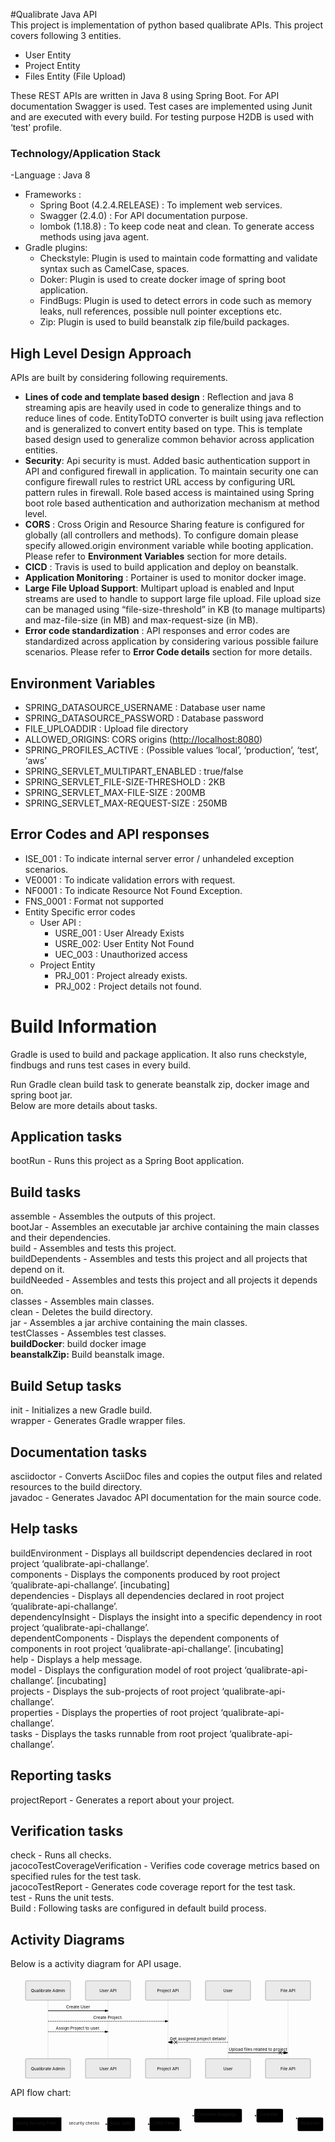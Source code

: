 <p>#Qualibrate Java API<br>
This project is implementation of python based qualibrate APIs. This project covers following 3 entities.</p>
<ul>
<li>User Entity</li>
<li>Project Entity</li>
<li>Files Entity (File Upload)</li>
</ul>
<p>These REST APIs are written in Java 8 using Spring Boot. For API documentation Swagger is used. Test cases are implemented using Junit and are executed with every build. For testing purpose H2DB is used with ‘test’ profile.</p>
<h3 id="technologyapplication-stack">Technology/Application Stack</h3>
<p>-Language : Java 8</p>
<ul>
<li>Frameworks :
<ul>
<li>Spring Boot (4.2.4.RELEASE) : To implement web services.</li>
<li>Swagger (2.4.0) : For API documentation purpose.</li>
<li>lombok (1.18.8) : To keep code neat and clean. To generate access methods using java agent.</li>
</ul>
</li>
<li>Gradle plugins:
<ul>
<li>Checkstyle: Plugin is used to maintain code formatting and validate     syntax such as CamelCase, spaces.</li>
<li>Doker: Plugin is used to create docker image of spring boot application.</li>
<li>FindBugs: Plugin is used to detect errors in code such as memory leaks, null references, possible null pointer exceptions etc.</li>
<li>Zip: Plugin is used to build beanstalk zip file/build packages.</li>
</ul>
</li>
</ul>
<h2 id="high-level-design-approach">High Level Design Approach</h2>
<p>APIs are built by considering following requirements.</p>
<ul>
<li><strong>Lines of code and template based design</strong> :  Reflection and java 8 streaming apis are heavily used in code to generalize things and to reduce lines of code. EntityToDTO converter is built using java reflection and is generalized to convert entity based on type. This is template based design used to generalize common behavior across application entities.</li>
<li><strong>Security</strong>: Api security is must. Added basic authentication support in API and configured firewall in application. To maintain security one can configure firewall rules to restrict URL access by configuring URL pattern rules in firewall. Role based access is maintained using Spring boot role based authentication and authorization mechanism at method level.</li>
<li><strong>CORS</strong> :  Cross Origin and Resource Sharing feature is configured for globally (all controllers and methods). To configure domain please specify allowed.origin environment variable while booting application. Please refer to <strong>Environment Variables</strong> section for more details.</li>
<li><strong>CICD</strong> : Travis is used to build application and deploy on beanstalk.</li>
<li><strong>Application Monitoring</strong> : Portainer is used to monitor docker image.</li>
<li><strong>Large File Upload Support</strong>: Multipart upload is enabled and Input streams are used to handle to support large file upload. File upload size can be managed using “file-size-threshold” in KB (to manage multiparts) and maz-file-size (in MB) and max-request-size (in MB).</li>
<li><strong>Error code standardization</strong> : API responses and error codes are standardized across application by considering various possible failure scenarios. Please refer to <strong>Error Code details</strong> section for more details.</li>
</ul>
<h2 id="environment-variables">Environment Variables</h2>
<ul>
<li>SPRING_DATASOURCE_USERNAME : Database user name</li>
<li>SPRING_DATASOURCE_PASSWORD : Database password</li>
<li>FILE_UPLOADDIR : Upload file directory</li>
<li>ALLOWED_ORIGINS: CORS origins (<a href="http://localhost:8080">http://localhost:8080</a>)</li>
<li>SPRING_PROFILES_ACTIVE : (Possible values ‘local’, ‘production’, ‘test’, ‘aws’</li>
<li>SPRING_SERVLET_MULTIPART_ENABLED : true/false</li>
<li>SPRING_SERVLET_FILE-SIZE-THRESHOLD : 2KB</li>
<li>SPRING_SERVLET_MAX-FILE-SIZE : 200MB</li>
<li>SPRING_SERVLET_MAX-REQUEST-SIZE : 250MB</li>
</ul>
<h2 id="error-codes-and-api-responses">Error Codes and API responses</h2>
<ul>
<li>ISE_001 : To indicate internal server error /  unhandeled exception scenarios.</li>
<li>VE0001 : To indicate validation errors with request.</li>
<li>NF0001 : To indicate Resource Not Found Exception.</li>
<li>FNS_0001 : Format not supported</li>
<li>Entity Specific error codes
<ul>
<li>User API :
<ul>
<li>USRE_001 : User Already Exists</li>
<li>USRE_002: User Entity Not Found</li>
<li>UEC_003 : Unauthorized access</li>
</ul>
</li>
<li>Project Entity
<ul>
<li>PRJ_001 : Project already exists.</li>
<li>PRJ_002 : Project details not found.</li>
</ul>
</li>
</ul>
</li>
</ul>
<h1 id="build-information">Build Information</h1>
<p>Gradle is used to build and package application. It also runs checkstyle, findbugs and runs test cases in every build.</p>
<p>Run Gradle clean build task to generate beanstalk zip, docker image and spring boot jar.<br>
Below are more details about tasks.</p>
<h2 id="application-tasks">Application tasks</h2>
<p>bootRun - Runs this project as a Spring Boot application.</p>
<h2 id="build-tasks">Build tasks</h2>
<p>assemble - Assembles the outputs of this project.<br>
bootJar - Assembles an executable jar archive containing the main classes and their dependencies.<br>
build - Assembles and tests this project.<br>
buildDependents - Assembles and tests this project and all projects that depend on it.<br>
buildNeeded - Assembles and tests this project and all projects it depends on.<br>
classes - Assembles main classes.<br>
clean - Deletes the build directory.<br>
jar - Assembles a jar archive containing the main classes.<br>
testClasses - Assembles test classes.<br>
<strong>buildDocker</strong>: build docker image<br>
<strong>beanstalkZip:</strong> Build beanstalk image.</p>
<h2 id="build-setup-tasks">Build Setup tasks</h2>
<p>init - Initializes a new Gradle build.<br>
wrapper - Generates Gradle wrapper files.</p>
<h2 id="documentation-tasks">Documentation tasks</h2>
<p>asciidoctor - Converts AsciiDoc files and copies the output files and related resources to the build directory.<br>
javadoc - Generates Javadoc API documentation for the main source code.</p>
<h2 id="help-tasks">Help tasks</h2>
<p>buildEnvironment - Displays all buildscript dependencies declared in root project ‘qualibrate-api-challange’.<br>
components - Displays the components produced by root project ‘qualibrate-api-challange’. [incubating]<br>
dependencies - Displays all dependencies declared in root project ‘qualibrate-api-challange’.<br>
dependencyInsight - Displays the insight into a specific dependency in root project ‘qualibrate-api-challange’.<br>
dependentComponents - Displays the dependent components of components in root project ‘qualibrate-api-challange’. [incubating]<br>
help - Displays a help message.<br>
model - Displays the configuration model of root project ‘qualibrate-api-challange’. [incubating]<br>
projects - Displays the sub-projects of root project ‘qualibrate-api-challange’.<br>
properties - Displays the properties of root project ‘qualibrate-api-challange’.<br>
tasks - Displays the tasks runnable from root project ‘qualibrate-api-challange’.</p>
<h2 id="reporting-tasks">Reporting tasks</h2>
<p>projectReport - Generates a report about your project.</p>
<h2 id="verification-tasks">Verification tasks</h2>
<p>check - Runs all checks.<br>
jacocoTestCoverageVerification - Verifies code coverage metrics based on specified rules for the test task.<br>
jacocoTestReport - Generates code coverage report for the test task.<br>
test - Runs the unit tests.<br>
Build : Following tasks are configured in default build process.</p>
<h2 id="activity-diagrams">Activity Diagrams</h2>
<p>Below is a activity diagram for API usage.</p>
<div class="mermaid"><svg xmlns="http://www.w3.org/2000/svg" id="mermaid-svg-q7f8qxaoLQ2Wlf1I" height="100%" width="100%" style="max-width:1050px;" viewBox="-50 -10 1050 336"><g></g><g><line id="actor2617" x1="75" y1="5" x2="75" y2="325" class="actor-line" stroke-width="0.5px" stroke="#999"></line><rect x="0" y="0" fill="#eaeaea" stroke="#666" width="150" height="65" rx="3" ry="3" class="actor"></rect><text x="75" y="32.5" style="text-anchor: middle;" dominant-baseline="central" alignment-baseline="central" class="actor"><tspan x="75" dy="0">Qualibrate Admin</tspan></text></g><g><line id="actor2618" x1="275" y1="5" x2="275" y2="325" class="actor-line" stroke-width="0.5px" stroke="#999"></line><rect x="200" y="0" fill="#eaeaea" stroke="#666" width="150" height="65" rx="3" ry="3" class="actor"></rect><text x="275" y="32.5" style="text-anchor: middle;" dominant-baseline="central" alignment-baseline="central" class="actor"><tspan x="275" dy="0">User API</tspan></text></g><g><line id="actor2619" x1="475" y1="5" x2="475" y2="325" class="actor-line" stroke-width="0.5px" stroke="#999"></line><rect x="400" y="0" fill="#eaeaea" stroke="#666" width="150" height="65" rx="3" ry="3" class="actor"></rect><text x="475" y="32.5" style="text-anchor: middle;" dominant-baseline="central" alignment-baseline="central" class="actor"><tspan x="475" dy="0">Project API</tspan></text></g><g><line id="actor2620" x1="675" y1="5" x2="675" y2="325" class="actor-line" stroke-width="0.5px" stroke="#999"></line><rect x="600" y="0" fill="#eaeaea" stroke="#666" width="150" height="65" rx="3" ry="3" class="actor"></rect><text x="675" y="32.5" style="text-anchor: middle;" dominant-baseline="central" alignment-baseline="central" class="actor"><tspan x="675" dy="0">User</tspan></text></g><g><line id="actor2621" x1="875" y1="5" x2="875" y2="325" class="actor-line" stroke-width="0.5px" stroke="#999"></line><rect x="800" y="0" fill="#eaeaea" stroke="#666" width="150" height="65" rx="3" ry="3" class="actor"></rect><text x="875" y="32.5" style="text-anchor: middle;" dominant-baseline="central" alignment-baseline="central" class="actor"><tspan x="875" dy="0">File API</tspan></text></g><defs><marker id="arrowhead" refX="5" refY="2" markerWidth="6" markerHeight="4" orient="auto"><path d="M 0,0 V 4 L6,2 Z"></path></marker></defs><defs><marker id="crosshead" markerWidth="15" markerHeight="8" orient="auto" refX="16" refY="4"><path fill="black" stroke="#000000" style="stroke-dasharray: 0px, 0px;" stroke-width="1px" d="M 9,2 V 6 L16,4 Z"></path><path fill="none" stroke="#000000" style="stroke-dasharray: 0px, 0px;" stroke-width="1px" d="M 0,1 L 6,7 M 6,1 L 0,7"></path></marker></defs><g><text x="175" y="93" style="text-anchor: middle;" class="messageText">Create User</text><line x1="75" y1="100" x2="275" y2="100" class="messageLine0" stroke-width="2" stroke="black" style="fill: none;" marker-end="url(#arrowhead)"></line></g><g><text x="275" y="128" style="text-anchor: middle;" class="messageText">Create Project.</text><line x1="75" y1="135" x2="475" y2="135" style="stroke-dasharray: 3px, 3px; fill: none;" class="messageLine1" stroke-width="2" stroke="black" marker-end="url(#arrowhead)"></line></g><g><text x="175" y="163" style="text-anchor: middle;" class="messageText">Assign Project to user.</text><line x1="75" y1="170" x2="275" y2="170" style="stroke-dasharray: 3px, 3px; fill: none;" class="messageLine1" stroke-width="2" stroke="black" marker-end="url(#arrowhead)"></line></g><g><text x="575" y="198" style="text-anchor: middle;" class="messageText">Get assigned project details!</text><line x1="675" y1="205" x2="475" y2="205" style="stroke-dasharray: 3px, 3px; fill: none;" class="messageLine1" stroke-width="2" stroke="black" marker-end="url(#crosshead)"></line></g><g><text x="775" y="233" style="text-anchor: middle;" class="messageText">Upload files related to project</text><line x1="675" y1="240" x2="875" y2="240" class="messageLine0" stroke-width="2" stroke="black" style="fill: none;" marker-end="url(#crosshead)"></line></g><g><rect x="0" y="260" fill="#eaeaea" stroke="#666" width="150" height="65" rx="3" ry="3" class="actor"></rect><text x="75" y="292.5" style="text-anchor: middle;" dominant-baseline="central" alignment-baseline="central" class="actor"><tspan x="75" dy="0">Qualibrate Admin</tspan></text></g><g><rect x="200" y="260" fill="#eaeaea" stroke="#666" width="150" height="65" rx="3" ry="3" class="actor"></rect><text x="275" y="292.5" style="text-anchor: middle;" dominant-baseline="central" alignment-baseline="central" class="actor"><tspan x="275" dy="0">User API</tspan></text></g><g><rect x="400" y="260" fill="#eaeaea" stroke="#666" width="150" height="65" rx="3" ry="3" class="actor"></rect><text x="475" y="292.5" style="text-anchor: middle;" dominant-baseline="central" alignment-baseline="central" class="actor"><tspan x="475" dy="0">Project API</tspan></text></g><g><rect x="600" y="260" fill="#eaeaea" stroke="#666" width="150" height="65" rx="3" ry="3" class="actor"></rect><text x="675" y="292.5" style="text-anchor: middle;" dominant-baseline="central" alignment-baseline="central" class="actor"><tspan x="675" dy="0">User</tspan></text></g><g><rect x="800" y="260" fill="#eaeaea" stroke="#666" width="150" height="65" rx="3" ry="3" class="actor"></rect><text x="875" y="292.5" style="text-anchor: middle;" dominant-baseline="central" alignment-baseline="central" class="actor"><tspan x="875" dy="0">File API</tspan></text></g></svg></div>
<p>API flow chart:</p>
<div class="mermaid"><svg xmlns="http://www.w3.org/2000/svg" id="mermaid-svg-a7IbX1uYMrXuyQIs" width="100%" style="max-width: 1076.8500213623047px;" viewBox="0 0 1076.8500213623047 97.71665954589844"><g transform="translate(-12, -12)"><g class="output"><g class="clusters"></g><g class="edgePaths"><g class="edgePath" style="opacity: 1;"><path class="path" d="M186.03334045410156,72.53749465942383L264.52500915527344,72.53749465942383L343.0166778564453,72.53749465942383" marker-end="url(#arrowhead8311)" style="fill:none"></path><defs><marker id="arrowhead8311" viewBox="0 0 10 10" refX="9" refY="5" markerUnits="strokeWidth" markerWidth="8" markerHeight="6" orient="auto"><path d="M 0 0 L 10 5 L 0 10 z" class="arrowheadPath" style="stroke-width: 1px; stroke-dasharray: 1px, 0px;"></path></marker></defs></g><g class="edgePath" style="opacity: 1;"><path class="path" d="M437.5666809082031,72.53749465942383L462.5666809082031,72.53749465942383L487.5666809082031,72.53749465942383" marker-end="url(#arrowhead8312)" style="fill:none"></path><defs><marker id="arrowhead8312" viewBox="0 0 10 10" refX="9" refY="5" markerUnits="strokeWidth" markerWidth="8" markerHeight="6" orient="auto"><path d="M 0 0 L 10 5 L 0 10 z" class="arrowheadPath" style="stroke-width: 1px; stroke-dasharray: 1px, 0px;"></path></marker></defs></g><g class="edgePath" style="opacity: 1;"><path class="path" d="M590.2333526611328,52.914824504719206L615.2333526611328,43.35832977294922L640.2333526611328,43.35832977294922" marker-end="url(#arrowhead8313)" style="fill:none"></path><defs><marker id="arrowhead8313" viewBox="0 0 10 10" refX="9" refY="5" markerUnits="strokeWidth" markerWidth="8" markerHeight="6" orient="auto"><path d="M 0 0 L 10 5 L 0 10 z" class="arrowheadPath" style="stroke-width: 1px; stroke-dasharray: 1px, 0px;"></path></marker></defs></g><g class="edgePath" style="opacity: 1;"><path class="path" d="M803.0666809082031,43.35832977294922L828.0666809082031,43.35832977294922L853.0666809082031,43.35832977294922" marker-end="url(#arrowhead8314)" style="fill:none"></path><defs><marker id="arrowhead8314" viewBox="0 0 10 10" refX="9" refY="5" markerUnits="strokeWidth" markerWidth="8" markerHeight="6" orient="auto"><path d="M 0 0 L 10 5 L 0 10 z" class="arrowheadPath" style="stroke-width: 1px; stroke-dasharray: 1px, 0px;"></path></marker></defs></g><g class="edgePath" style="opacity: 1;"><path class="path" d="M943.6166839599609,43.35832977294922L968.6166839599609,43.35832977294922L993.6166839599609,53.98955300150282" marker-end="url(#arrowhead8315)" style="fill:none"></path><defs><marker id="arrowhead8315" viewBox="0 0 10 10" refX="9" refY="5" markerUnits="strokeWidth" markerWidth="8" markerHeight="6" orient="auto"><path d="M 0 0 L 10 5 L 0 10 z" class="arrowheadPath" style="stroke-width: 1px; stroke-dasharray: 1px, 0px;"></path></marker></defs></g><g class="edgePath" style="opacity: 1;"><path class="path" d="M993.6166839599609,91.08543631734483L968.6166839599609,101.71665954589844L898.341682434082,101.71665954589844L828.0666809082031,101.71665954589844L721.650016784668,101.71665954589844L615.2333526611328,101.71665954589844L590.2333526611328,92.16016481412845" marker-end="url(#arrowhead8316)" style="fill:none"></path><defs><marker id="arrowhead8316" viewBox="0 0 10 10" refX="9" refY="5" markerUnits="strokeWidth" markerWidth="8" markerHeight="6" orient="auto"><path d="M 0 0 L 10 5 L 0 10 z" class="arrowheadPath" style="stroke-width: 1px; stroke-dasharray: 1px, 0px;"></path></marker></defs></g></g><g class="edgeLabels"><g class="edgeLabel" style="opacity: 1;" transform="translate(264.52500915527344,72.53749465942383)"><g transform="translate(-53.491668701171875,-13.358329772949219)" class="label"><foreignObject width="106.98333740234375" height="26.716659545898438"><div xmlns="http://www.w3.org/1999/xhtml" style="display: inline-block; white-space: nowrap;"><span class="edgeLabel">security checks</span></div></foreignObject></g></g><g class="edgeLabel" style="opacity: 1;" transform=""><g transform="translate(0,0)" class="label"><foreignObject width="0" height="0"><div xmlns="http://www.w3.org/1999/xhtml" style="display: inline-block; white-space: nowrap;"><span class="edgeLabel"></span></div></foreignObject></g></g><g class="edgeLabel" style="opacity: 1;" transform=""><g transform="translate(0,0)" class="label"><foreignObject width="0" height="0"><div xmlns="http://www.w3.org/1999/xhtml" style="display: inline-block; white-space: nowrap;"><span class="edgeLabel"></span></div></foreignObject></g></g><g class="edgeLabel" style="opacity: 1;" transform=""><g transform="translate(0,0)" class="label"><foreignObject width="0" height="0"><div xmlns="http://www.w3.org/1999/xhtml" style="display: inline-block; white-space: nowrap;"><span class="edgeLabel"></span></div></foreignObject></g></g><g class="edgeLabel" style="opacity: 1;" transform=""><g transform="translate(0,0)" class="label"><foreignObject width="0" height="0"><div xmlns="http://www.w3.org/1999/xhtml" style="display: inline-block; white-space: nowrap;"><span class="edgeLabel"></span></div></foreignObject></g></g><g class="edgeLabel" style="opacity: 1;" transform=""><g transform="translate(0,0)" class="label"><foreignObject width="0" height="0"><div xmlns="http://www.w3.org/1999/xhtml" style="display: inline-block; white-space: nowrap;"><span class="edgeLabel"></span></div></foreignObject></g></g></g><g class="nodes"><g class="node" style="opacity: 1;" id="A" transform="translate(103.01667022705078,72.53749465942383)"><rect rx="0" ry="0" x="-83.01667022705078" y="-23.35832977294922" width="166.03334045410156" height="46.71665954589844"></rect><g class="label" transform="translate(0,0)"><g transform="translate(-73.01667022705078,-13.358329772949219)"><foreignObject width="146.03334045410156" height="26.716659545898438"><div xmlns="http://www.w3.org/1999/xhtml" style="display: inline-block; white-space: nowrap;">Spring Security Filter</div></foreignObject></g></g></g><g class="node" style="opacity: 1;" id="B" transform="translate(390.2916793823242,72.53749465942383)"><rect rx="5" ry="5" x="-47.275001525878906" y="-23.35832977294922" width="94.55000305175781" height="46.71665954589844"></rect><g class="label" transform="translate(0,0)"><g transform="translate(-37.275001525878906,-13.358329772949219)"><foreignObject width="74.55000305175781" height="26.716659545898438"><div xmlns="http://www.w3.org/1999/xhtml" style="display: inline-block; white-space: nowrap;">Basic Auth</div></foreignObject></g></g></g><g class="node" style="opacity: 1;" id="C" transform="translate(538.900016784668,72.53749465942383)"><rect rx="5" ry="5" x="-51.333335876464844" y="-23.35832977294922" width="102.66667175292969" height="46.71665954589844"></rect><g class="label" transform="translate(0,0)"><g transform="translate(-41.333335876464844,-13.358329772949219)"><foreignObject width="82.66667175292969" height="26.716659545898438"><div xmlns="http://www.w3.org/1999/xhtml" style="display: inline-block; white-space: nowrap;">CORS Filter</div></foreignObject></g></g></g><g class="node" style="opacity: 1;" id="D" transform="translate(721.650016784668,43.35832977294922)"><rect rx="5" ry="5" x="-81.41666412353516" y="-23.35832977294922" width="162.8333282470703" height="46.71665954589844"></rect><g class="label" transform="translate(0,0)"><g transform="translate(-71.41666412353516,-13.358329772949219)"><foreignObject width="142.8333282470703" height="26.716659545898438"><div xmlns="http://www.w3.org/1999/xhtml" style="display: inline-block; white-space: nowrap;">Controller Mappings</div></foreignObject></g></g></g><g class="node" style="opacity: 1;" id="E" transform="translate(898.341682434082,43.35832977294922)"><rect rx="5" ry="5" x="-45.275001525878906" y="-23.35832977294922" width="90.55000305175781" height="46.71665954589844"></rect><g class="label" transform="translate(0,0)"><g transform="translate(-35.275001525878906,-13.358329772949219)"><foreignObject width="70.55000305175781" height="26.716659545898438"><div xmlns="http://www.w3.org/1999/xhtml" style="display: inline-block; white-space: nowrap;">Controller</div></foreignObject></g></g></g><g class="node" style="opacity: 1;" id="F" transform="translate(1037.2333526611328,72.53749465942383)"><rect rx="5" ry="5" x="-43.616668701171875" y="-23.35832977294922" width="87.23333740234375" height="46.71665954589844"></rect><g class="label" transform="translate(0,0)"><g transform="translate(-33.616668701171875,-13.358329772949219)"><foreignObject width="67.23333740234375" height="26.716659545898438"><div xmlns="http://www.w3.org/1999/xhtml" style="display: inline-block; white-space: nowrap;">Response</div></foreignObject></g></g></g></g></g></g></svg></div>

